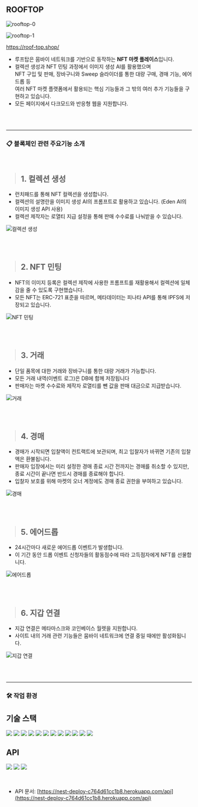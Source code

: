 
## ROOFTOP


![rooftop-0](https://github.com/nazzzo/rooftop-front/assets/112994137/d1f2ef55-5774-4a70-bde3-c6e108a0e164)

![rooftop-1](https://github.com/nazzzo/rooftop-front/assets/112994137/fbb5f92c-7846-410f-ba8b-e84feedddb07)


https://roof-top.shop/


- 루프탑은 뭄바이 네트워크를 기반으로 동작하는 **NFT 마켓 플레이스**입니다. <br>
- 컬렉션 생성과 NFT 민팅 과정에서 이미지 생성 AI를 활용했으며  <br>
NFT 구입 및 판매, 장바구니와 Sweep 슬라이더를 통한 대량 구매, 경매 기능, 에어드롭 등  <br>
여러 NFT 마켓 플랫폼에서 활용되는 핵심 기능들과 그 밖의 여러 추가 기능들을 구현하고 있습니다.  <br>
- 모든 페이지에서 다크모드와 반응형 웹을 지원합니다.

<br> <br>

---

### 📋 블록체인 관련 주요기능 소개

<br>

> ## 1. 컬렉션 생성

- 런치패드를 통해 NFT 컬렉션을 생성합니다.
- 컬렉션의 설명란을 이미지 생성 AI의 프롬프트로 활용하고 있습니다. (Eden AI의 이미지 생성 API 사용)
- 컬렉션 제작자는 로열티 지급 설정을 통해 판매 수수료를 나눠받을 수 있습니다.

![컬렉션 생성](https://github.com/nazzzo/rooftop-front/assets/112994137/48f766ff-20e8-44af-81fc-0660f66162ec)

<br> <br>

> ## 2. NFT 민팅

- NFT의 이미지 등록은 컬렉션 제작에 사용한 프롬프트를 재활용해서 컬렉션에 일체감을 줄 수 있도록 구현했습니다.
- 모든 NFT는 ERC-721 표준을 따르며, 메타데이터는 피나타 API를 통해 IPFS에 저장되고 있습니다.

![NFT 민팅](https://github.com/nazzzo/rooftop-front/assets/112994137/3223de2e-3751-497d-93ad-0e8b17ba9b5b)

<br><br>

> ## 3. 거래

- 단일 품목에 대한 거래와 장바구니를 통한 대량 거래가 가능합니다.
- 모든 거래 내역(이벤트 로그)은 DB에 함께 저장됩니다 
- 판매자는 마켓 수수료와 제작자 로열티를 뺀 값을 판매 대금으로 지급받습니다.

![거래](https://github.com/nazzzo/rooftop-front/assets/112994137/638a3855-7282-4922-88e7-aca812ec9b84)

<br><br>

> ## 4. 경매


- 경매가 시작되면 입찰액이 컨트랙트에 보관되며, 최고 입찰자가 바뀌면 기존의 입찰액은 환불됩니다.
- 판매자 입장에서는 미리 설정한 경매 종료 시간 전까지는 경매를 취소할 수 있지만, 종료 시간이 끝나면 반드시 경매를 종료해야 합니다.
- 입찰자 보호를 위해 마켓의 오너 계정에도 경매 종료 권한을 부여하고 있습니다.

![경매](https://github.com/nazzzo/rooftop-front/assets/112994137/0c9d3691-829c-4897-be6e-c6d58fa7b354)

<br><br>

> ## 5. 에어드롭


- 24시간마다 새로운 에어드롭 이벤트가 발생합니다.
- 이 기간 동안 드롭 이벤트 신청자들의 활동점수에 따라 고득점자에게 NFT를 선물합니다.

![에어드롭](https://github.com/nazzzo/rooftop-front/assets/112994137/03006086-971c-40da-9fbf-03affc4b154b)

<br><br>

> ## 6. 지갑 연결


- 지갑 연결은 메타마스크와 코인베이스 월렛을 지원합니다. 
- 사이트 내의 거래 관련 기능들은 뭄바이 네트워크에 연결 중일 때에만 활성화됩니다.

![지갑 연결](https://github.com/nazzzo/rooftop-front/assets/112994137/0c2a4931-67aa-48a8-8afa-ad2294f1e6e3)

<br><br>

--- 

### 🛠️ 작업 환경

## 기술 스택

<img src="https://img.shields.io/badge/nextjs-000?style=for-the-badge&logo=nextdotjs&logoColor=white"> <img src="https://img.shields.io/badge/nestjs-E0234E?style=for-the-badge&logo=nestjs&logoColor=white"> <img src="https://img.shields.io/badge/typescript-3178C6?style=for-the-badge&logo=typescript&logoColor=white"> <img src="https://img.shields.io/badge/solidity-363636?style=for-the-badge&logo=solidity&logoColor=white"> <img src="https://img.shields.io/badge/tailwindcss-06B6D4?style=for-the-badge&logo=tailwindcss&logoColor=white"> <img src="https://img.shields.io/badge/reactquery-FF4154?style=for-the-badge&logo=reactquery&logoColor=white"> <img src="https://img.shields.io/badge/amplify-FF9900?style=for-the-badge&logo=awsamplify&logoColor=white"> <img src="https://img.shields.io/badge/heroku-430098?style=for-the-badge&logo=heroku&logoColor=white"> <img src="https://img.shields.io/badge/mongodb-47A248?style=for-the-badge&logo=mongodb&logoColor=white"> <img src="https://img.shields.io/badge/mongoose-880000?style=for-the-badge&logo=mongoose&logoColor=white">  <img src="https://img.shields.io/badge/ipfs-65C2CB?style=for-the-badge&logo=ipfs&logoColor=white"> <img src="https://img.shields.io/badge/swagger-85EA2D?style=for-the-badge&logo=swagger&logoColor=black"> 


## API
 <img src="https://img.shields.io/badge/eden_ai-412991?style=for-the-badge&logo=openai&logoColor=white"> <img src="https://img.shields.io/badge/coingecko_api-00874D?style=for-the-badge&logo=&logoColor=white"> <img src="https://img.shields.io/badge/pinata_api-E4405F?style=for-the-badge&logo=&logoColor=white">

<br>

- API 문서: [https://nest-deploy-c764d61cc1b8.herokuapp.com/api](https://nest-deploy-c764d61cc1b8.herokuapp.com/api)
